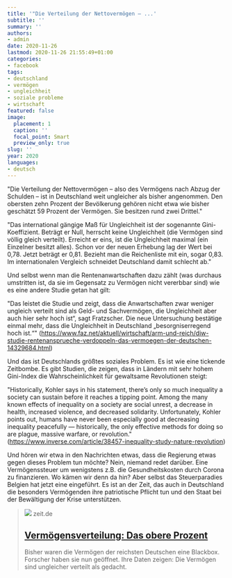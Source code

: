 ```yaml
---
title: '"Die Verteilung der Nettovermögen – ...'
subtitle: ''
summary: ''
authors:
- admin
date: 2020-11-26
lastmod: 2020-11-26 21:55:49+01:00
categories:
- facebook
tags:
- deutschland
- vermögen
- ungleichheit
- soziale probleme
- wirtschaft
featured: false
image:
  placement: 1
  caption: ''
  focal_point: Smart
  preview_only: true
slug: ''
year: 2020
languages:
- deutsch
---
```


"Die Verteilung der Nettovermögen – also des Vermögens nach Abzug der Schulden – ist in Deutschland weit ungleicher als bisher angenommen. Den obersten zehn Prozent der Bevölkerung gehören nicht etwa wie bisher geschätzt 59 Prozent der Vermögen. Sie besitzen rund zwei Drittel."

"Das international gängige Maß für Ungleichheit ist der sogenannte Gini-Koeffizient. Beträgt er Null, herrscht keine Ungleichheit (die Vermögen sind völlig gleich verteilt). Erreicht er eins, ist die Ungleichheit maximal (ein Einzelner besitzt alles). Schon vor der neuen Erhebung lag der Wert bei 0,78. Jetzt beträgt er 0,81. Bezieht man die Reichenliste mit ein, sogar 0,83. Im internationalen Vergleich schneidet Deutschland damit schlecht ab."

Und selbst wenn man die Rentenanwartschaften dazu zählt (was durchaus umstritten ist, da sie im Gegensatz zu Vermögen nicht vererbbar sind) wie es eine andere Studie getan hat gilt: 

"Das leistet die Studie und zeigt, dass die Anwartschaften zwar weniger ungleich verteilt sind als Geld- und Sachvermögen, die Ungleichheit aber auch hier sehr hoch ist“, sagt Fratzscher. Die neue Untersuchung bestätige einmal mehr, dass die Ungleichheit in Deutschland „besorgniserregend hoch ist.“" (https://www.faz.net/aktuell/wirtschaft/arm-und-reich/diw-studie-rentenansprueche-verdoppeln-das-vermoegen-der-deutschen-14329684.html)

Und das ist Deutschlands größtes soziales Problem. Es ist wie eine tickende Zeitbombe. Es gibt Studien, die zeigen, dass in Ländern mit sehr hohem Gini-Index die Wahrscheinlichkeit für gewaltsame Revolutionen steigt:

"Historically, Kohler says in his statement, there’s only so much inequality a society can sustain before it reaches a tipping point. Among the many known effects of inequality on a society are social unrest, a decrease in health, increased violence, and decreased solidarity. Unfortunately, Kohler points out, humans have never been especially good at decreasing inequality peacefully — historically, the only effective methods for doing so are plague, massive warfare, or revolution." (https://www.inverse.com/article/38457-inequality-study-nature-revolution)

Und hören wir etwa in den Nachrichten etwas, dass die Regierung etwas gegen dieses Problem tun möchte? Nein, niemand redet darüber. Eine Vermögenssteuer um wenigstens z.B. die Gesundheitskosten durch Corona zu finanzieren. Wo kämen wir denn da hin? Aber selbst das Steuerparadies Belgien hat jetzt eine eingeführt. Es ist an der Zeit, das auch in Deutschland die besonders Vermögenden ihre patriotische Pflicht tun und den Staat bei der Bewältigung der Krise unterstützen.
> [![](https://img.zeit.de/wirtschaft/2020-07/vermoegensverteilung-deutschland-diw-studie/wide__1300x731)](https://www.zeit.de/wirtschaft/2020-07/vermoegensverteilung-deutschland-diw-studie-ungleichheit)
> zeit.de
> ## [Vermögensverteilung: Das obere Prozent](https://www.zeit.de/wirtschaft/2020-07/vermoegensverteilung-deutschland-diw-studie-ungleichheit)
>
>Bisher waren die Vermögen der reichsten Deutschen eine Blackbox. Forscher haben sie nun geöffnet. Ihre Daten zeigen: Die Vermögen sind ungleicher verteilt als gedacht.